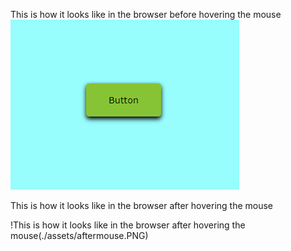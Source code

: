 This is how it looks like in the browser before hovering the mouse
![This is how it looks like in the browser before hovering the mouse](./assets/before.PNG)

This is how it looks like in the browser after hovering the mouse

!This is how it looks like in the browser after hovering the mouse(./assets/aftermouse.PNG)
